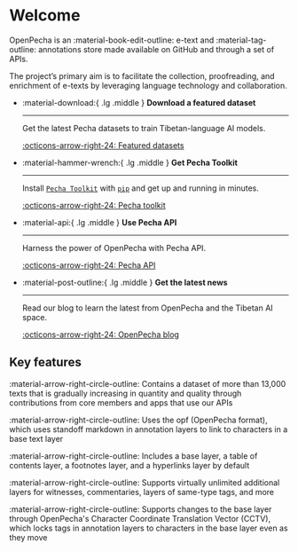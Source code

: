 # Welcome

OpenPecha is an :material-book-edit-outline: e-text and :material-tag-outline: annotations store made available on GitHub and through a set of APIs. 

The project’s primary aim is to facilitate the collection, proofreading, and enrichment of e-texts by leveraging language technology and collaboration.

<div class="grid cards" markdown>

-   :material-download:{ .lg .middle } __Download a featured dataset__

    ---

    Get the latest Pecha datasets to train Tibetan-language AI models.

    [:octicons-arrow-right-24: Featured datasets](https://openpecha.org/data/featured-datasets/)
    
-   :material-hammer-wrench:{ .lg .middle } __Get Pecha Toolkit__

    ---

    Install [`Pecha Toolkit`](#) with [`pip`](https://pypi.org/project/pip/) and get up
    and running in minutes.

    [:octicons-arrow-right-24: Pecha toolkit](https://openpecha.org/toolkit/install/)

-   :material-api:{ .lg .middle } __Use Pecha API__

    ---

    Harness the power of OpenPecha with Pecha API. 

    [:octicons-arrow-right-24: Pecha API](https://openpecha.org/api/getting-started/)

-   :material-post-outline:{ .lg .middle } __Get the latest news__

    ---

    Read our blog to learn the latest from OpenPecha and the Tibetan AI space.

    [:octicons-arrow-right-24: OpenPecha blog](https://openpecha.org/blog/)

</div>


## Key features

:material-arrow-right-circle-outline: Contains a dataset of more than 13,000 texts that is gradually increasing in quantity and quality through contributions from core members and apps that use our APIs

:material-arrow-right-circle-outline: Uses the opf (OpenPecha format), which uses standoff markdown in annotation layers to link to characters in a base text layer

:material-arrow-right-circle-outline: Includes a base layer, a table of contents layer, a footnotes layer, and a hyperlinks layer by default

:material-arrow-right-circle-outline: Supports virtually unlimited additional layers for witnesses, commentaries, layers of same-type tags, and more

:material-arrow-right-circle-outline: Supports changes to the base layer through OpenPecha's Character Coordinate Translation Vector (CCTV), which locks tags in annotation layers to characters in the base layer even as they move   
